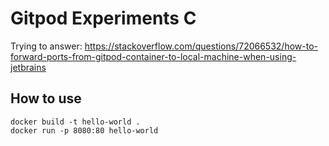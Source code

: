 # Gitpod Experiments C

Trying to answer: https://stackoverflow.com/questions/72066532/how-to-forward-ports-from-gitpod-container-to-local-machine-when-using-jetbrains

## How to use

```shell
docker build -t hello-world .
docker run -p 8080:80 hello-world
```
